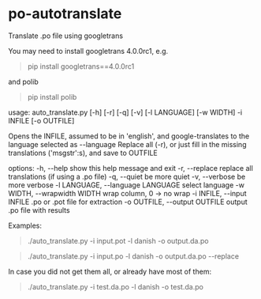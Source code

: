# po-autotranslate
Translate .po file using googletrans

You may need to install googletrans 4.0.0rc1, e.g.
>  pip install googletrans==4.0.0rc1

and polib
>  pip install polib

usage: auto_translate.py [-h] [-r] [-q] [-v] [-l LANGUAGE] [-w WIDTH] -i INFILE [-o OUTFILE]

Opens the INFILE, assumed to be in 'english',
and google-translates to the language selected as --language
Replace all (-r), or just fill in the missing translations ('msgstr':s),
and save to OUTFILE

options:
  -h, --help            show this help message and exit
  -r, --replace         replace all translations (if using a .po file)
  -q, --quiet           be more quiet
  -v, --verbose         be more verbose
  -l LANGUAGE, --language LANGUAGE
                        select language
  -w WIDTH, --wrapwidth WIDTH
                        wrap column, 0 -> no wrap
  -i INFILE, --input INFILE
                        .po or .pot file for extraction
  -o OUTFILE, --output OUTFILE
                        output .po file with results

Examples:
> ./auto_translate.py -i input.pot -l danish -o output.da.po

> ./auto_translate.py -i input.po -l danish -o output.da.po --replace

In case you did not get them all, or already have most of them:
> ./auto_translate.py -i test.da.po -l danish -o test.da.po
